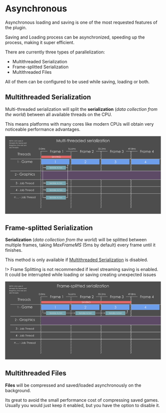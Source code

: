 # Asynchronous

Asynchronous loading and saving is one of the most requested features of the plugin.

Saving and Loading process can be asynchronized, speeding up the process, making it super efficient.

There are currently three types of parallelization:

- Multithreaded Serialization
- Frame-splitted Serialization
- Multithreaded Files

All of them can be configured to be used while saving, loading or both.

## Multithreaded Serialization

Multi-threaded serialization will split the **serialization** (*data collection from the world*) between all available threads on the CPU.

This means platforms with many cores like modern CPUs will obtain very noticeable performance advantages.

![Multithreaded Serialization](./img/multithreaded_serialization.png)

## Frame-splitted Serialization

**Serialization** (*data collection from the world*) will be splitted between multiple frames, taking *MaxFrameMS* (5ms by default) every frame until it finishes.

This method is only available if [Multithreaded Serialization](#multithreaded-serialization) is disabled.

!> Frame Splitting is not recommended if level streaming saving is enabled. It could be interrupted while loading or saving creating unexpected issues

![Frame-splitted Serialization](./img/frame-splitted_serialization.png)

## Multithreaded Files

**Files** will be compressed and saved/loaded asynchronously on the background.

Its great to avoid the small performance cost of compressing saved games. Usually you would just keep it enabled, but you have the option to disable it.



